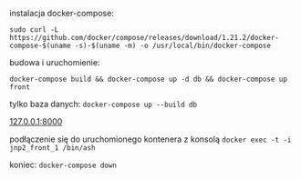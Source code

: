 instalacja docker-compose:

```sudo curl -L https://github.com/docker/compose/releases/download/1.21.2/docker-compose-$(uname -s)-$(uname -m) -o /usr/local/bin/docker-compose```

budowa i uruchomienie:

```docker-compose build && docker-compose up -d db && docker-compose up front```

tylko baza danych:
```docker-compose up --build db```

[127.0.0.1:8000](127.0.0.1:8000)

podłączenie się do uruchomionego kontenera z konsolą
```docker exec -t -i jnp2_front_1 /bin/ash```

koniec:
```docker-compose down```